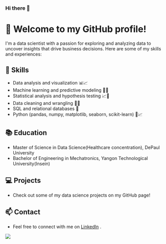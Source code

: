 ### Hi there 👋

<!--
**KyiMoeTun/KyiMoeTun** is a ✨ _special_ ✨ repository because its `README.md` (this file) appears on your GitHub profile.

Here are some ideas to get you started:

- 🔭 I’m currently working on ...
- 🌱 I’m currently learning ...
- 👯 I’m looking to collaborate on ...
- 🤔 I’m looking for help with ...
- 💬 Ask me about ...
- 📫 How to reach me: ...
- 😄 Pronouns: ...
- ⚡ Fun fact: ...
-->

# 👋 Welcome to my GitHub profile!

I'm a data scientist with a passion for exploring and analyzing data to uncover insights that drive business decisions. Here are some of my skills and experiences:

## 🧰 Skills
- Data analysis and visualization 📊📈
- Machine learning and predictive modeling 🤖🔮
- Statistical analysis and hypothesis testing 📈🔬
- Data cleaning and wrangling 🧹🐼
- SQL and relational databases 💾
- Python (pandas, numpy, matplotlib, seaborn, scikit-learn) 🐍📈

## 📚 Education
- Master of Science in Data Science(Healthcare concentration), DePaul University
- Bachelor of Engineering in Mechatronics, Yangon Technological University(Insein)

## 💻 Projects
- Check out some of my data science projects on my GitHub page!

## 📫 Contact
- Feel free to connect with me on [LinkedIn](https://www.linkedin.com/in/kyi-moe-tun-920674131/)
.


![](https://visitor-badge.laobi.icu/badge?page_id=KyiMoeTun.KyiMoeTun)
